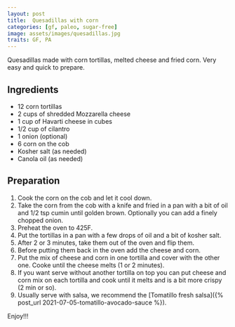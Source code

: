 ```yaml
---
layout: post
title:  Quesadillas with corn
categories: [gf, paleo, sugar-free]
image: assets/images/quesadillas.jpg
traits: GF, PA
---
```


Quesadillas made with corn tortillas, melted cheese and fried corn. Very easy and quick to prepare.

## Ingredients
* 12 corn tortillas
* 2 cups of shredded Mozzarella cheese
* 1 cup of Havarti cheese in cubes
* 1/2 cup of cilantro
* 1 onion (optional)
* 6 corn on the cob
* Kosher salt (as needed)
* Canola oil (as needed)


## Preparation

1. Cook the corn on the cob and let it cool down.
2. Take the corn from the cob with a knife and fried in a pan with a bit of oil and 1/2 tsp cumin until golden brown. Optionally you can add a finely chopped onion.
3. Preheat the oven to 425F.
4. Put the tortillas in a pan with a few drops of oil and a bit of kosher salt.
5. After 2 or 3 minutes, take them out of the oven and flip them.
6. Before putting them back in the oven add the cheese and corn. 
7. Put the mix of cheese and corn in one tortilla and cover with the other one. Cooke until the cheese melts (1 or 2 minutes).
8. If you want serve without another tortilla on top you can put cheese and corn mix on each tortilla and cook until it melts and is a bit more crispy (2 min or so).
9. Usually serve with salsa, we recommend the [Tomatillo fresh salsa]({% post_url 2021-07-05-tomatillo-avocado-sauce %}).


Enjoy!!!

